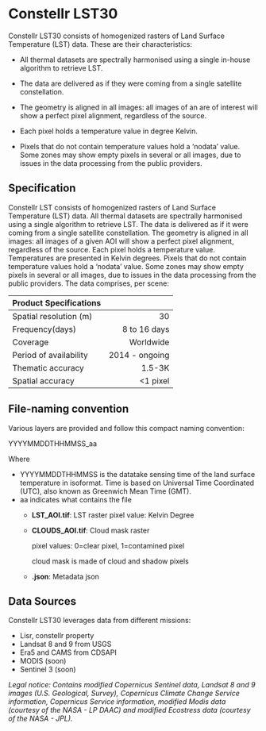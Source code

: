 # Constellr LST30

Constellr LST30 consists of homogenized rasters of Land Surface Temperature (LST) data. These are their characteristics:

- All thermal datasets are spectrally harmonised using a single in-house algorithm to retrieve LST.
  
- The data are delivered as if they were coming from a single satellite constellation.
  
- The geometry is aligned in all images: all images of an are of interest will show a perfect pixel alignment, regardless of the source. 
  
- Each pixel holds a temperature value in degree Kelvin. 
  
- Pixels that do not contain temperature values hold a ‘nodata’ value. Some zones may show empty pixels in several or all images, due to issues in the data processing from the public providers. 


## Specification

Constellr LST consists of homogenized rasters of Land Surface Temperature (LST) data. All thermal
datasets are spectrally harmonised using a single algorithm to retrieve LST.
The data is delivered as if it were coming from a single satellite constellation.
The geometry is aligned in all images: all images of a given AOI will show a perfect pixel alignment,
regardless of the source.
Each pixel holds a temperature value. Temperatures are presented in Kelvin degrees.
Pixels that do not contain temperature values hold a ‘nodata’ value. Some zones may show empty pixels in
several or all images, due to issues in the data processing from the public providers. The data comprises,
per scene:


| Product Specifications                |                       |
|---                                    |----:                  |
| Spatial resolution (m)                | 30                    |
| Frequency(days)                       | 8 to 16 days          |
| Coverage                              | Worldwide             |
| Period of availability                | 2014 - ongoing        |
| Thematic accuracy                     |  1.5-3K               |
| Spatial accuracy                      | <1 pixel              |


## File-naming convention

Various layers are provided and follow this compact naming convention:

YYYYMMDDTHHMMSS_aa

Where

-   YYYYMMDDTHHMMSS is the datatake sensing time of the land surface
    temperature in isoformat. Time is based on Universal Time Coordinated (UTC), also
    known as Greenwich Mean Time (GMT).
-   aa indicates what contains the file
    - **LST_AOI.tif**: LST raster
        pixel value: Kelvin Degree
    - **CLOUDS_AOI.tif**: Cloud mask raster
     
        pixel values: 0=clear pixel, 1=contamined pixel

        cloud mask is made of cloud and shadow pixels

    - **.json**: Metadata json



## Data Sources

Constellr LST30 leverages data from different missions:

-   Lisr, constellr property
-   Landsat 8 and 9 from USGS
-   Era5 and CAMS from CDSAPI
-   MODIS (soon)
-   Sentinel 3 (soon)

*Legal notice: Contains modified Copernicus Sentinel data, Landsat 8 and 9 images (U.S. Geological, Survey), Copernicus Climate Change Service information, Copernicus Service information, modified Modis data (courtesy of the NASA - LP DAAC) and modified Ecostress data (courtesy of the NASA - JPL).*